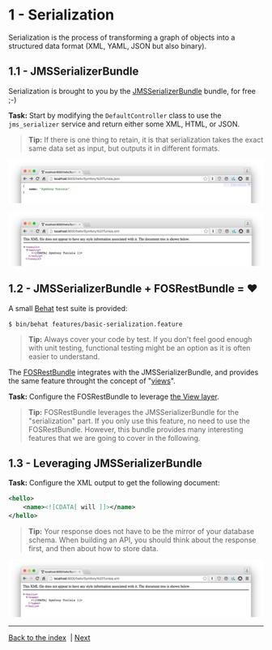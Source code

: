 # 1 - Serialization

Serialization is the process of transforming a graph of objects into a structured data format (XML, YAML, JSON but also binary).

## 1.1 - JMSSerializerBundle

Serialization is brought to you by the
[JMSSerializerBundle](http://jmsyst.com/bundles/JMSSerializerBundle) bundle, for free
;-)

**Task:** Start by modifying the `DefaultController` class to use the
`jms_serializer` service and return either some XML, HTML, or JSON.

> **Tip:** If there is one thing to retain, it is that serialization takes the exact same data set as input, but outputs it in different formats.

![](screenshots/1-serialization-json.png)

![](screenshots/1-serialization-xml.png)

## 1.2 - JMSSerializerBundle + FOSRestBundle = &hearts;

A small [Behat](http://docs.behat.org) test suite is provided:

    $ bin/behat features/basic-serialization.feature

> **Tip:** Always cover your code by test. If you don't feel good enough with unit testing, functional testing might be an option as it is often easier to understand.

The [FOSRestBundle](https://github.com/FriendsOfSymfony/FOSRestBundle)
integrates with the JMSSerializerBundle, and provides the same feature throught
the concept of
"[views](http://symfony.com/doc/master/bundles/FOSRestBundle/2-the-view-layer.html)".

**Task:** Configure the FOSRestBundle to leverage [the View
layer](http://symfony.com/doc/master/bundles/FOSRestBundle/2-the-view-layer.html).

> **Tip:** FOSRestBundle leverages the JMSSerializerBundle for the "serialization" part. If you only use this feature, no need to use the FOSRestBundle. However, this bundle provides many interesting features that we are going to cover in the following.

## 1.3 - Leveraging JMSSerializerBundle

**Task:** Configure the XML output to get the following document:

```xml
<hello>
    <name><![CDATA[ will ]]></name>
</hello>
```

> **Tip:** Your response does not have to be the mirror of your database schema. When building an API, you should think about the response first, and then about how to store data.

![](screenshots/3-serialization-xml.png)

---

[Back to the index](https://github.com/willdurand/workshop-rest-from-zero-to-hero#instructions)
&nbsp;|&nbsp;[Next](2-the-apibundle.md)
